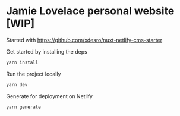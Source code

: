 # Jamie Lovelace personal website [WIP]

Started with https://github.com/xdesro/nuxt-netlify-cms-starter

Get started by installing the deps

```bash
yarn install
```

Run the project locally

```bash
yarn dev
```

Generate for deployment on Netlify

```bash
yarn generate
```

